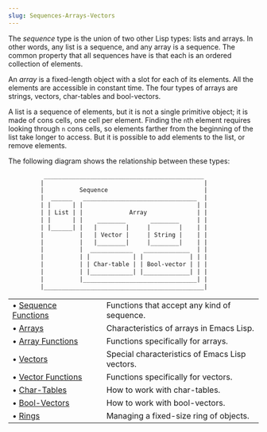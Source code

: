 ```yaml
---
slug: Sequences-Arrays-Vectors
---
```


The *sequence* type is the union of two other Lisp types: lists and arrays. In other words, any list is a sequence, and any array is a sequence. The common property that all sequences have is that each is an ordered collection of elements.

An *array* is a fixed-length object with a slot for each of its elements. All the elements are accessible in constant time. The four types of arrays are strings, vectors, char-tables and bool-vectors.

A list is a sequence of elements, but it is not a single primitive object; it is made of cons cells, one cell per element. Finding the `n`th element requires looking through `n` cons cells, so elements farther from the beginning of the list take longer to access. But it is possible to add elements to the list, or remove elements.

The following diagram shows the relationship between these types:

```lisp
          _____________________________________________
         |                                             |
         |          Sequence                           |
         |  ______   ________________________________  |
         | |      | |                                | |
         | | List | |             Array              | |
         | |      | |    ________       ________     | |
         | |______| |   |        |     |        |    | |
         |          |   | Vector |     | String |    | |
         |          |   |________|     |________|    | |
         |          |  ____________   _____________  | |
         |          | |            | |             | | |
         |          | | Char-table | | Bool-vector | | |
         |          | |____________| |_____________| | |
         |          |________________________________| |
         |_____________________________________________|
```

|                                            |    |                                                |
| :----------------------------------------- | -- | :--------------------------------------------- |
| • [Sequence Functions](Sequence-Functions) |    | Functions that accept any kind of sequence.    |
| • [Arrays](Arrays)                         |    | Characteristics of arrays in Emacs Lisp.       |
| • [Array Functions](Array-Functions)       |    | Functions specifically for arrays.             |
| • [Vectors](Vectors)                       |    | Special characteristics of Emacs Lisp vectors. |
| • [Vector Functions](Vector-Functions)     |    | Functions specifically for vectors.            |
| • [Char-Tables](Char_002dTables)           |    | How to work with char-tables.                  |
| • [Bool-Vectors](Bool_002dVectors)         |    | How to work with bool-vectors.                 |
| • [Rings](Rings)                           |    | Managing a fixed-size ring of objects.         |
